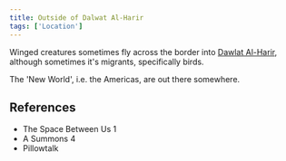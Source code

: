 ```yaml
---
title: Outside of Dalwat Al-Harir
tags: ['Location']
---
```

Winged creatures sometimes fly across the border into [Dawlat Al-Harir](/_wiki/dawlat-al-harir.md), although sometimes it's migrants, specifically birds.

The 'New World', i.e. the Americas, are out there somewhere.

## References
- The Space Between Us 1
- A Summons 4
- Pillowtalk
